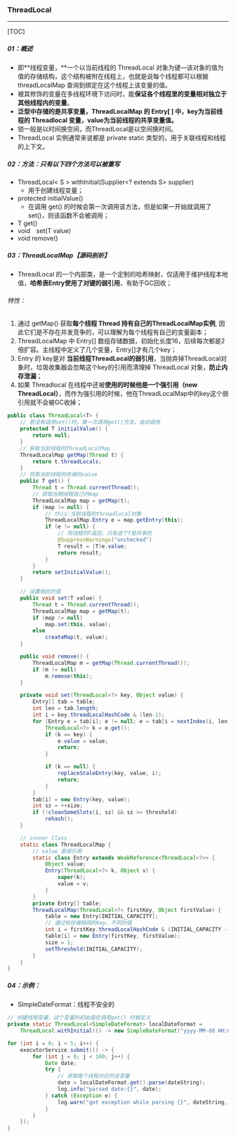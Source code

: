 ### ThreadLocal <T>

------

[TOC]

##### 01：概述

- 即**线程变量，**一个以当前线程的 ThreadLocal 对象为键—该对象的值为值的存储结构，这个结构被附在线程上，也就是说每个线程都可以根据 threadLocalMap 查询到绑定在这个线程上该变量的值。
- 被其修饰的变量在多线程环境下访问时，能**保证各个线程里的变量相对独立于其他线程内的变量**。
- **泛型中存储的是共享变量，ThreadLocalMap 的 Entry[ ] 中，key为当前线程的 Threadlocal 变量，value为当前线程的共享变量值。**
- 锁一般是以时间换空间，而ThreadLocal是以空间换时间。
- ThreadLocal 实例通常来说都是 private static 类型的，用于关联线程和线程的上下文。

##### 02：方法：只有以下四个方法可以被重写

- ThreadLocal< S > withInitial(Supplier<? extends S> supplier)
  - 用于创建线程变量；
- protected initialValue() 
  - 在调用 get() 的时候会第一次调用该方法，但是如果一开始就调用了set()，则该函数不会被调用；
- T   get()
- void`  `set(T value)
- void remove()

##### 03：ThreadLocalMap【源码剖析】

- ThreadLocal 的一个内部类，是一个定制的哈希映射，仅适用于维护线程本地值，**哈希表Entry使用了对键的弱引用**，有助于GC回收；

###### 特性：

1. 通过 getMap() 获取**每个线程 Thread 持有自己的ThreadLocalMap实例**, 因此它们是不存在并发竞争的，可以理解为每个线程有自己的变量副本；
2. ThreadLocalMap 中 Entry[] 数组存储数据，初始化长度16，后续每次都是2倍扩容。主线程中定义了几个变量，Entry[]才有几个key；
3. Entry 的 key是对 **当前线程ThreadLocal的弱引用**，当抛弃掉ThreadLocal对象时，垃圾收集器会忽略这个key的引用而清理掉 ThreadLocal 对象，**防止内存泄漏**；
4. 如果 Threadlocal 在线程中还被**使用的时候他是一个强引用（new  ThreadLocal）**，而作为强引用的时候，他在ThreadLocalMap中的key这个弱引用就不会被GC收掉；

```java
public class ThreadLocal<T> {
    // 若没有调用set()时，第一次调用get()方法，自动调用
    protected T initialValue() {
        return null;
    }
    // 获取当前线程的ThreadLocalMap
    ThreadLocalMap getMap(Thread t) {
        return t.threadLocals;
    }
    // 获取当前线程的存储的value
    public T get() {
        Thread t = Thread.currentThread();
        // 获取当期线程自己的map
        ThreadLocalMap map = getMap(t);
        if (map != null) {
            // this:当前线程的threadlocal对象
            ThreadLocalMap.Entry e = map.getEntry(this);
            if (e != null) {
                // 将线程的T返回，只有这个T是共享的
                @SuppressWarnings("unchecked")
                T result = (T)e.value;
                return result;
            }
        }
        return setInitialValue();
    }

    // 设置相应的值
    public void set(T value) {
        Thread t = Thread.currentThread();
        ThreadLocalMap map = getMap(t);
        if (map != null)
            map.set(this, value);
        else
            createMap(t, value);
    }

    public void remove() {
        ThreadLocalMap m = getMap(Thread.currentThread());
        if (m != null)
            m.remove(this);
    }

    private void set(ThreadLocal<?> key, Object value) {
        Entry[] tab = table;
        int len = tab.length;
        int i = key.threadLocalHashCode & (len-1);
        for (Entry e = tab[i]; e != null; e = tab[i = nextIndex(i, len)]) {
            ThreadLocal<?> k = e.get();
            if (k == key) {
                e.value = value;
                return;
            }

            if (k == null) {
                replaceStaleEntry(key, value, i);
                return;
            }
        }
        tab[i] = new Entry(key, value);
        int sz = ++size;
        if (!cleanSomeSlots(i, sz) && sz >= threshold)
            rehash();
    }

    // innner Class
    static class ThreadLocalMap {
        // value 是弱引用
        static class Entry extends WeakReference<ThreadLocal<?>> {
            Object value;
            Entry(ThreadLocal<?> k, Object v) {
                super(k);
                value = v;
            }
        }
        private Entry[] table;
        ThreadLocalMap(ThreadLocal<?> firstKey, Object firstValue) {
            table = new Entry[INITIAL_CAPACITY];
            // 通过标存储相同的key，不同的值
            int i = firstKey.threadLocalHashCode & (INITIAL_CAPACITY - 1);
            table[i] = new Entry(firstKey, firstValue);
            size = 1;
            setThreshold(INITIAL_CAPACITY);
        }
    }
}
```

##### 04：示例：

- SImpleDateFormat：线程不安全的

```java
// 创建线程变量，这个变量的初始值在调用get() 时被定义
private static ThreadLocal<SimpleDateFormat> localDateFormat =
    ThreadLocal.withInitial(() -> new SimpleDateFormat("yyyy-MM-dd HH:mm:ss.SSS"));

for (int i = 0; i < 5; i++) {
    executorService.submit(() -> {
        for (int j = 0; j < 100; j++) {
            Date date;
            try {
                // 获取每个线程对应的该变量
                date = localDateFormat.get().parse(dateString);
                log.info("parsed date:{}", date);
            } catch (Exception e) {
                log.warn("got exception while parsing {}", dateString, e);
            }
        }
    });
}
```

